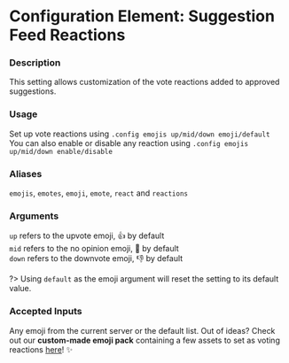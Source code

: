 # Configuration Element: Suggestion Feed Reactions
### Description
This setting allows customization of the vote reactions added to approved suggestions.

### Usage
Set up vote reactions using `.config emojis up/mid/down emoji/default`\
You can also enable or disable any reaction using `.config emojis up/mid/down enable/disable`

### Aliases
`emojis`, `emotes`, `emoji`, `emote`, `react` and `reactions`

### Arguments 
`up` refers to the upvote emoji, 👍 by default\
`mid` refers to the no opinion emoji, 🤷 by default\
`down` refers to the downvote emoji, 👎 by default 

?> Using `default` as the emoji argument will reset the setting to its default value.

### Accepted Inputs
Any emoji from the current server or the default list. Out of ideas? Check out our **custom-made emoji pack** containing a few assets to set as voting reactions [here](../images/voting-reactions-pack.zip)! ✨
